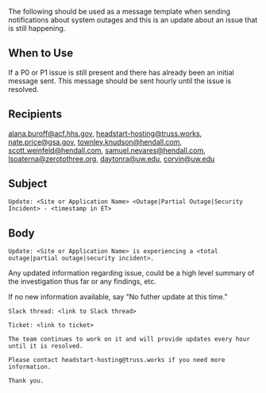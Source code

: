The following should be used as a message template when sending notifications about system outages and this is an update about an issue that is still happening.

## When to Use
If a P0 or P1 issue is still present and there has already been an initial message sent. This message should be sent hourly until the issue is resolved.

## Recipients
alana.buroff@acf.hhs.gov, headstart-hosting@truss.works, nate.price@gsa.gov, townley.knudson@hendall.com, scott.weinfeld@hendall.com, samuel.nevares@hendall.com, lsoaterna@zerotothree.org, daytonra@uw.edu, corvin@uw.edu

## Subject
`Update: <Site or Application Name> <Outage|Partial Outage|Security Incident> - <timestamp in ET>`

## Body
  `Update: <Site or Application Name> is experiencing a <total outage|partial outage|security incident>.`
  
  Any updated information regarding issue, could be a high level summary of the investigation thus far or any findings, etc.
  
  If no new information available, say "No futher update at this time."
  
  `Slack thread: <link to Slack thread>`
  
  `Ticket: <link to ticket>`
  
  ```
  The team continues to work on it and will provide updates every hour until it is resolved.
  
  Please contact headstart-hosting@truss.works if you need more information.
  
  Thank you.
  ```
